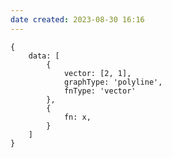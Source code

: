 ```yaml
---
date created: 2023-08-30 16:16
---
```


```function-plot
{
	data: [
		{
		    vector: [2, 1],
		    graphType: 'polyline',
		    fnType: 'vector'
		},
		{
			fn: x,
		}
	]
}
```
